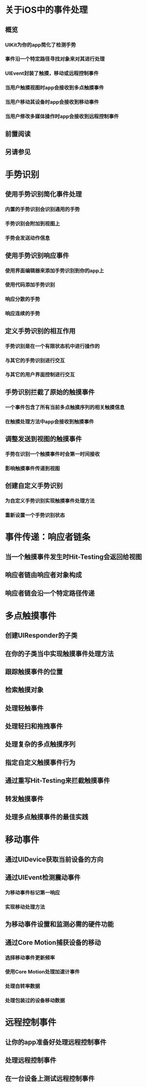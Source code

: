 # 关于iOS中的事件处理

## 概览

### UIKit为你的app简化了检测手势

### 事件沿一个特定路径寻找对象来对其进行处理

### UIEvent封装了触摸，移动或远程控制事件

### 当用户触摸视图时app会接收到多点触摸事件

### 当用户移动其设备时app会接收到移动事件

### 当用户修改多媒体操作时app会接收到远程控制事件

## 前置阅读

## 另请参见

# 手势识别

## 使用手势识别简化事件处理

### 内置的手势识别会识别通用的手势

### 手势识别会附加到视图上

### 手势会发送动作信息

## 使用手势识别响应事件

### 使用界面编辑器来添加手势识别到你的app上

### 使用代码添加手势识别

### 响应分散的手势

### 响应连续的手势

## 定义手势识别的相互作用

### 手势识别是在一个有限状态机中进行操作的

### 与其它的手势识别进行交互

### 与其它的用户界面控制进行交互

## 手势识别拦截了原始的触摸事件

### 一个事件包含了所有当前多点触摸序列的相关触摸信息

### 在触摸处理方法中app会接收到触摸事件

## 调整发送到视图的触摸事件

### 手势在识别一个触摸事件时会第一时间接收

### 影响触摸事件传递到视图

## 创建自定义手势识别

### 为自定义手势识别实现触摸事件处理方法

### 重新设置一个手势识别状态

# 事件传递：响应者链条

## 当一个触摸事件发生时Hit-Testing会返回给视图

## 响应者链由响应者对象构成

## 响应者链会沿一个特定路径传递

# 多点触摸事件

## 创建UIResponder的子类

## 在你的子类当中实现触摸事件处理方法

## 跟踪触摸事件的位置

## 检索触摸对象

## 处理轻触事件

## 处理轻扫和拖拽事件

## 处理复杂的多点触摸序列

## 指定自定义触摸事件行为

## 通过重写Hit-Testing来拦截触摸事件

## 转发触摸事件

## 处理多点触摸事件的最佳实践

# 移动事件

## 通过UIDevice获取当前设备的方向

## 通过UIEvent检测震动事件

### 为移动事件标记第一响应

### 实现移动处理方法

## 为移动事件设置和监测必需的硬件功能

## 通过Core Motion捕获设备的移动

### 选择移动事件更新频率

### 使用Core Motion处理加速计事件

### 处理自转率数据

### 处理包装过的设备移动数据

# 远程控制事件

## 让你的app准备好处理远程控制事件

## 处理远程控制事件

## 在一台设备上测试远程控制事件